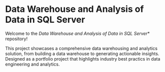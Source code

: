 # Data Warehouse and Analysis of Data in SQL Server


Welcome to the *Data Warehouse and Analysis of Data in SQL Server** repository! 

This project showcases a comprehensive data warehousing and analytics solution, from building a data warehouse to generating actionable insights.
Designed as a portfolio project that highlights industry best practics in data engineering and analytics.

